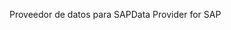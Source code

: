 <span data-ttu-id="9ef12-101">Proveedor de datos para SAP</span><span class="sxs-lookup"><span data-stu-id="9ef12-101">Data Provider for SAP</span></span>